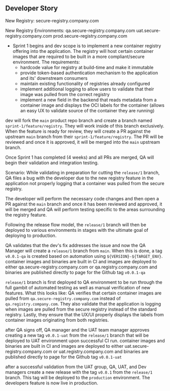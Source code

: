 ## Developer Story

New Registry:
secure-registry.company.com

New Registry Environments:
qa.secure-registry.company.com
uat.secure-registry.company.com
prod.secure-registry.company.com

- Sprint 1 begins and dev scope is to implement a new container registry offering into the application. The registry will host certain container images that are required to be built in a more compliant/secure environment. The requirements:
  - hardcode value for registry at build-time and make it immutable
  - provide token-based authentication mechanism to the application and its' downstream consumers
  - maintain existing functionality of registries already configured
  -  implement additional logging to allow users to validate that their image was pulled from the correct registry
  -  implement a new field in the backend that reads metadata from a container image and displays the OCI labels for the container (allows an easy UX to validate source of the container they are running)

dev will fork the `main` product repo branch and create a branch named `sprint-1/feature/registry`. They will work inside of this branch exclusively. When the feature is ready for review, they will create a PR against the upstream `main` branch from their `sprint-1/feature/registry`. The PR will be reviewed and once it is approved, it will be merged into the `main` upstream branch.

Once Sprint 1 has completed (4 weeks) and all PRs are merged, QA will begin their validation and integration testing.

Scenario: While validating in preparation for cutting the `release/1` branch, QA files a bug with the developer due to the new registry feature in the application not properly logging that a container was pulled from the secure registry.

The developer will perform the necessary code changes and then open a PR against the `main` branch and once it has been reviewed and approved, it will be merged and QA will perform testing specific to the areas surrounding the registry feature. 

Following the release flow model, the `release/1` branch will then be deployed to various environments in stages with the ultimate goal of deploying to production.

QA validates that the dev's fix addresses the issue and now the QA Manager will create a `release/1` branch from `main`. When this is done, a tag `v0.0.1-qa` is created based on automation using `${VERSION}-${TARGET_ENV}`. container images and binaries are built in CI and images are deployed to either qa.secure-registry.company.com or qa.registry.company.com and binaries are published directly to page for the Github tag `v0.0.1-qa`

`release/1` branch is first deployed to QA environment to be run through the full gambit of automated testing as well as manual verification of new features.
What this looks like: QA verifies that certain container images are pulled from `qa.secure-registry.company.com` instead of `qa.registry.company.com`. They also validate that the application is logging when images are pulled from the secure registry instead of the standard registry. Lastly, they ensure that the UX/UI properly displays the labels from container images originating from both registries.

after QA signs off, QA manager and the UAT team manager approves creating a new tag `v0.0.1-uat` from the `release/1` branch that will be deployed to UAT environment upon successful CI run. container images and binaries are built in CI and images are deployed to either uat.secure-registry.company.com or uat.registry.company.com and binaries are published directly to page for the Github tag `v0.0.1-uat`

after a successful validation from the UAT group, QA, UAT, and Dev managers create a new release with the tag `v0.0.1` from the `release/1` branch. This tag will be deployed to the `production` environment. The developers feature is now live in production.
